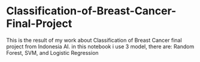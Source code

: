 # Classification-of-Breast-Cancer-Final-Project
This is the result of my work about Classification of Breast Cancer final project from Indonesia AI. in this notebook i use 3 model, there are: Random Forest, SVM, and Logistic Regression
